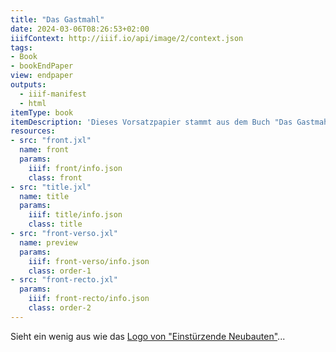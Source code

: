 ```yaml
---
title: "Das Gastmahl"
date: 2024-03-06T08:26:53+02:00
iiifContext: http://iiif.io/api/image/2/context.json
tags:
- Book
- bookEndPaper
view: endpaper
outputs:
  - iiif-manifest
  - html
itemType: book
itemDescription: 'Dieses Vorsatzpapier stammt aus dem Buch "Das Gastmahl", von Xenophon, übersetzt von Benno von Hagen, erschienen 1911 bei Eugen Diedrichs in Jena. <a class="worldcat" href="https://search.worldcat.org/de/title/230724161">&nbsp;</a>'
resources:
- src: "front.jxl"
  name: front
  params:
    iiif: front/info.json
    class: front
- src: "title.jxl"
  name: title
  params:
    iiif: title/info.json
    class: title
- src: "front-verso.jxl"
  name: preview
  params:
    iiif: front-verso/info.json
    class: order-1
- src: "front-recto.jxl"
  params:
    iiif: front-recto/info.json
    class: order-2
---
```

Sieht ein wenig aus wie das [Logo von "Einstürzende Neubauten"](https://en.wikipedia.org/wiki/Einst%C3%BCrzende_Neubauten#Band_name_and_logo)...
